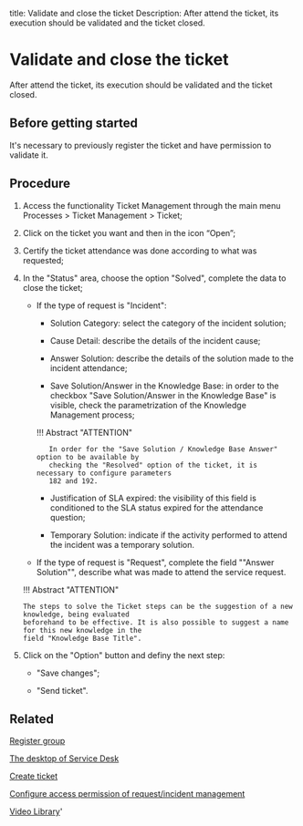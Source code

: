 title: Validate and close the ticket
Description: After attend the ticket, its execution should be validated and the ticket closed.

# Validate and close the ticket
After attend the ticket, its execution should be validated and the ticket closed.

Before getting started
--------------------------

It's necessary to previously register the ticket and have permission to validate
it.

Procedure
-------------

1.  Access the functionality Ticket Management through the main menu Processes
    \> Ticket Management \> Ticket;

2.  Click on the ticket you want and then in the icon “Open”;

3.  Certify the ticket attendance was done according to what was requested;

4.  In the "Status" area, choose the option "Solved", complete the data to close
    the ticket;

    - If the type of request is "Incident":
    
         * Solution Category: select the category of the incident solution;
         
         * Cause Detail: describe the details of the incident cause;
         
         * Answer Solution: describe the details of the solution made to the 
           incident attendance;
         
         * Save Solution/Answer in the Knowledge Base: in order to the checkbox "Save Solution/Answer 
           in the Knowledge Base" is visible, check the parametrization of the Knowledge Management process;
           
         
        !!! Abstract "ATTENTION"
           
             In order for the "Save Solution / Knowledge Base Answer" option to be available by 
             checking the "Resolved" option of the ticket, it is necessary to configure parameters 
             182 and 192.
             
           
         * Justification of SLA expired: the visibility of this field is conditioned to the SLA 
           status expired for the attendance question;
           
         * Temporary Solution: indicate if the activity performed to attend the incident was a temporary solution.
         
    - If the type of request is "Request", complete the field ""Answer Solution"", describe what 
      was made to attend the service request. 
      
    !!! Abstract "ATTENTION"
    
        The steps to solve the Ticket steps can be the suggestion of a new knowledge, being evaluated 
        beforehand to be effective. It is also possible to suggest a name for this new knowledge in the 
        field "Knowledge Base Title".

5.  Click on the "Option" button and definy the next step:

    -  "Save changes";
    
    -  "Send ticket".

Related
-----------

[Register group](/en-us/citsmart-platform-9/initial-settings/access-settings/user/register-groups.html)

[The desktop of Service Desk](/en-us/citsmart-platform-9/processes/tickets/use/desktop-of-service-desk.html)

[Create ticket](/en-us/citsmart-platform-9/processes/tickets/use/create-ticket.html)

[Configure access permission of request/incident management](/en-us/citsmart-platform-9/processes/tickets/configuration/access-ticket-management.html)

<i class='fa fa-youtube-play  fa-2x' style='color:#97ce17;vertical-align: middle;'> </i> [Video Library](https://www.youtube.com/playlist?list=PLB5qK2uzf2RNrJnhiXj3dbmgsm9-quhfz)'

<!-- !!! tip "About"

    <b>Product/Version:</b> CITSmart | 9.00 &nbsp;&nbsp;
    <b>Updated:</b>01/08/2019 – Larissa Lourenço
